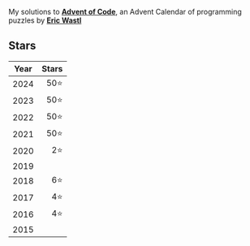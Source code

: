 My solutions to **[Advent of Code](https://adventofcode.com)**, an Advent Calendar of programming puzzles by **[Eric Wastl](https://was.tl/)**

## Stars

| Year | Stars |
| ---- | ----: |
| 2024 | 50⭐  |
| 2023 | 50⭐  |
| 2022 | 50⭐  |
| 2021 | 50⭐  |
| 2020 |  2⭐  |
| 2019 |       |
| 2018 |  6⭐  |
| 2017 |  4⭐  |
| 2016 |  4⭐  |
| 2015 |       |
